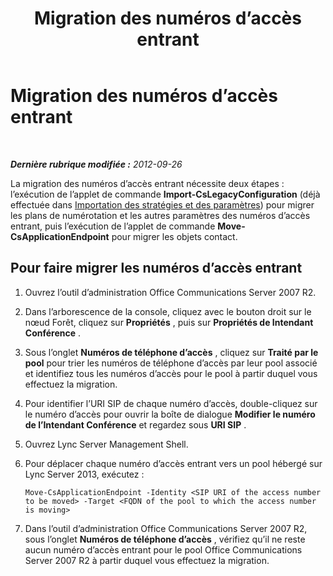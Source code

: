 ﻿---
title: Migration des numéros d’accès entrant
TOCTitle: Migration des numéros d’accès entrant
ms:assetid: 568a94b7-a697-4ab2-9008-dc9ecc1c87c8
ms:mtpsurl: https://technet.microsoft.com/fr-fr/library/JJ204898(v=OCS.15)
ms:contentKeyID: 49297291
ms.date: 05/20/2016
mtps_version: v=OCS.15
ms.translationtype: HT
---

# Migration des numéros d’accès entrant

 

_**Dernière rubrique modifiée :** 2012-09-26_

La migration des numéros d’accès entrant nécessite deux étapes : l’exécution de l’applet de commande **Import-CsLegacyConfiguration** (déjà effectuée dans [Importation des stratégies et des paramètres](import-policies-and-settings.md)) pour migrer les plans de numérotation et les autres paramètres des numéros d’accès entrant, puis l’exécution de l’applet de commande **Move-CsApplicationEndpoint** pour migrer les objets contact.

## Pour faire migrer les numéros d’accès entrant

1.  Ouvrez l’outil d’administration Office Communications Server 2007 R2.

2.  Dans l’arborescence de la console, cliquez avec le bouton droit sur le nœud Forêt, cliquez sur **Propriétés** , puis sur **Propriétés de Intendant Conférence** .

3.  Sous l’onglet **Numéros de téléphone d’accès** , cliquez sur **Traité par le pool** pour trier les numéros de téléphone d’accès par leur pool associé et identifiez tous les numéros d’accès pour le pool à partir duquel vous effectuez la migration.

4.  Pour identifier l’URI SIP de chaque numéro d’accès, double-cliquez sur le numéro d’accès pour ouvrir la boîte de dialogue **Modifier le numéro de l’Intendant Conférence** et regardez sous **URI SIP** .

5.  Ouvrez Lync Server Management Shell.

6.  Pour déplacer chaque numéro d’accès entrant vers un pool hébergé sur Lync Server 2013, exécutez :
    
        Move-CsApplicationEndpoint -Identity <SIP URI of the access number to be moved> -Target <FQDN of the pool to which the access number is moving>

7.  Dans l’outil d’administration Office Communications Server 2007 R2, sous l’onglet **Numéros de téléphone d’accès** , vérifiez qu’il ne reste aucun numéro d’accès entrant pour le pool Office Communications Server 2007 R2 à partir duquel vous effectuez la migration.

